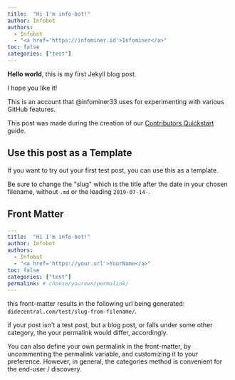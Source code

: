```yaml
---
title:  "Hi I'm info-bot!"
author: Infobot
authors:
  - Infobot
  - "<a href='https://infominer.id'>Infominer</a>"
toc: false
categories: ["test"]
---
```



**Hello world**, this is my first Jekyll blog post.

I hope you like it!

This is an account that @infominer33 uses for experimenting with various GitHub features.

This post was made during the creation of our [Contributors Quickstart](/contributors-quickstart/) guide.


## Use this post as a Template

If you want to try out your first test post, you can use this as a template.

Be sure to change the "slug" which is the title after the date in your chosen filename, without `.md` or the leading `2019-07-14-`.


## Front Matter 

```yaml
---
title:  "Hi I'm info-bot!"
author: Infobot
authors:
  - Infobot
  - "<a href='https://your.url'>YourName</a>"
toc: false
categories: ["test"]
permalink: # choose/yourown/permalink/
---
```

this front-matter results in the following url being generated: `didecentral.com/test/slug-from-filename/`.

if your post isn't a test post, but a blog post, or falls under some other category, the your permalink would differ, accordingly.

You can also define your own permalink in the front-matter, by uncommenting the permalink variable, and customizing it to your preference. However, in general, the categories method is convenient for the end-user / discovery.